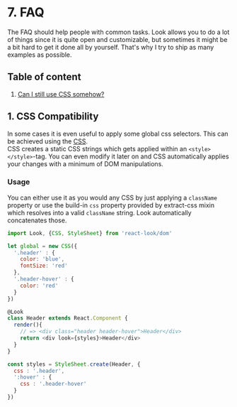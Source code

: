 # 7. FAQ
The FAQ should help people with common tasks. Look allows you to do a lot of things since it is quite open and customizable, but sometimes it might be a bit hard to get it done all by yourself. That's why I try to ship as many examples as possible.

## Table of content
1. [Can I still use CSS somehow?](#3-css-compatibility)

## 1. CSS Compatibility
In some cases it is even useful to apply some global css selectors. This can be achieved using the [CSS](api/CSS.md).  <br>CSS creates a static CSS strings which gets applied within an `<style></style>`-tag. You can even modify it later on and CSS automatically applies your changes with a minimum of DOM manipulations.

### Usage
You can either use it as you would any CSS by just applying a `className` property or use the build-in `css` property provided by extract-css mixin which resolves into a valid `className` string. Look automatically concatenates those.

```javascript
import Look, {CSS, StyleSheet} from 'react-look/dom'

let global = new CSS({
  '.header' : {
    color: 'blue',
    fontSize: 'red'
  },
  '.header-hover' : {
    color: 'red'
  }
})

@Look
class Header extends React.Component {  
  render(){
    // => <div class="header header-hover">Header</div>
    return <div look={styles}>Header</div>
  }
}

const styles = StyleSheet.create(Header, {
  css : '.header',
  ':hover' : {
    css : '.header-hover'
  }
})
```
